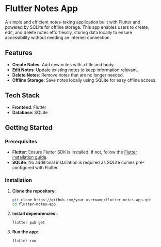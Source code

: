 # Flutter Notes App

A simple and efficient notes-taking application built with Flutter and powered by SQLite for offline storage. This app enables users to create, edit, and delete notes effortlessly, storing data locally to ensure accessibility without needing an internet connection.

## Features

- **Create Notes**: Add new notes with a title and body.
- **Edit Notes**: Update existing notes to keep information relevant.
- **Delete Notes**: Remove notes that are no longer needed.
- **Offline Storage**: Save notes locally using SQLite for easy offline access.

## Tech Stack

- **Frontend**: Flutter
- **Database**: SQLite

## Getting Started

### Prerequisites

- **Flutter**: Ensure Flutter SDK is installed. If not, follow the [Flutter installation guide](https://flutter.dev/docs/get-started/install).
- **SQLite**: No additional installation is required as SQLite comes pre-configured with Flutter.

### Installation

1. **Clone the repository**:
   ```bash
   git clone https://github.com/your-username/flutter-notes-app.git
   cd flutter-notes-app
2. **Install dependencies:**:
   ```bash
   flutter pub get
3. **Run the app:**:
   ```bash
   flutter run
